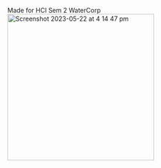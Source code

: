 Made for HCI Sem 2 WaterCorp
<img width="329" alt="Screenshot 2023-05-22 at 4 14 47 pm" src="https://github.com/Acridious/SilverSprout_Demo/assets/68813540/af969822-548e-451e-bef8-6c1108f1d4c4">
